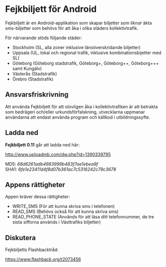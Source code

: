 Fejkbiljett för Android
=======================

Fejkbiljett är en Android-applikation som skapar biljetter som *liknar* äkta sms-biljetter som behövs för att åka i olika städers kollektivtrafik.

För närvarande stöds följande städer:
* Stockholm (SL, alla zoner inklusive länsöverskridande biljetter)
* Uppsala (UL, lokal och regional trafik, inklusive kombinationsbijetter med SL)
* Göteborg (Göteborg stadstrafik, Göteborg+, Göteborg++, Göteborg+++ samt Kungälv)
* Västerås (Stadstrafik)
* Örebro (Stadstrafik)


Ansvarsfriskrivning
-------------------

Att använda Fejkbiljett för att olovligen åka i kollektivtrafiken är att betrakta som bedrägeri och/eller urkundsförfalskning, utvecklarna uppmanar användarna att endast använda program och källkod i utbildningssyfte.


Ladda ned
---------

**Fejkbiljett 0.11** går att ladda ned här:

http://www.uploadmb.com/dw.php?id=1390339795

MD5: *68d6261adb4983999b483f7ae1ebea9f*   
SHA1: *6fe1e23411d4f8d07b361ac7c5316242c79c3678*   


Appens rättigheter
------------------

Appen kräver dessa rättigheter:
* WRITE_SMS (För att kunna skriva sms i telefonen)
* READ_SMS (Behövs också för att kunna skriva sms)
* READ_PHONE_STATE (Används för att läsa ditt telefonnummer, de tre sista sifforna används i Västtrafiks biljetter)


Diskutera
---------

Fejkbiljetts Flashbacktråd:

https://www.flashback.org/t2073456
